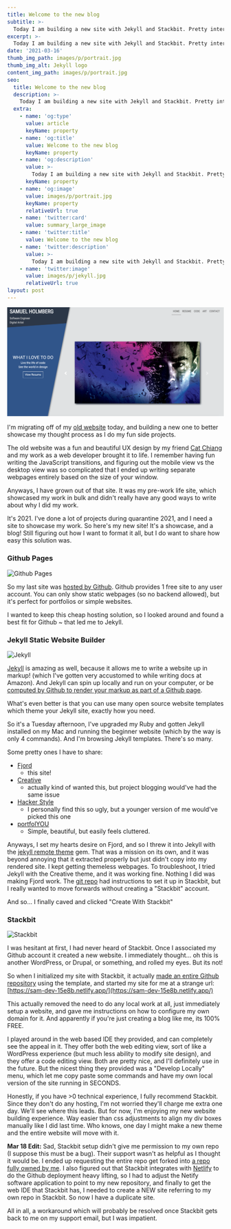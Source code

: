 ```yaml
---
title: Welcome to the new blog
subtitle: >-
  Today I am building a new site with Jekyll and Stackbit. Pretty interesting stuff.
excerpt: >-
  Today I am building a new site with Jekyll and Stackbit. Pretty interesting stuff.
date: '2021-03-16'
thumb_img_path: images/p/portrait.jpg
thumb_img_alt: Jekyll logo
content_img_path: images/p/portrait.jpg
seo:
  title: Welcome to the new blog
  description: >-
    Today I am building a new site with Jekyll and Stackbit. Pretty interesting stuff.
  extra:
    - name: 'og:type'
      value: article
      keyName: property
    - name: 'og:title'
      value: Welcome to the new blog
      keyName: property
    - name: 'og:description'
      value: >-
        Today I am building a new site with Jekyll and Stackbit. Pretty interesting stuff.
      keyName: property
    - name: 'og:image'
      value: images/p/portrait.jpg
      keyName: property
      relativeUrl: true
    - name: 'twitter:card'
      value: summary_large_image
    - name: 'twitter:title'
      value: Welcome to the new blog
    - name: 'twitter:description'
      value: >-
        Today I am building a new site with Jekyll and Stackbit. Pretty interesting stuff.
    - name: 'twitter:image'
      value: images/p/jekyll.jpg
      relativeUrl: true
layout: post
---
```


![Old Website](/images/p/oldwebsite.png)

I'm migrating off of my [old website](https://esaych.github.io/) today, and building a new one to better showcase my
thought process as I do my fun side projects.

The old website was a fun and beautiful UX design by my friend [Cat Chiang](https://www.linkedin.com/in/cat-chiang/) and my work
as a web developer brought it to life. I remember having fun writing the JavaScript transitions, and figuring out the mobile
view vs the desktop view was so complicated that I ended up writing separate webpages entirely based on the size of your window.

Anyways, I have grown out of that site. It was my pre-work life site, which showcased my work in bulk and didn't
really have any good ways to write about why I did my work. 

It's 2021. I've done a lot of projects during quarantine 2021, and I need a site to showcase my work. So here's my new site!
It's a showcase, and a blog! Still figuring out how I want to format it all, but I do want to share how easy this solution was.

<h3>Github Pages</h3>

![Github Pages](https://miro.medium.com/max/4800/1*UBPbXxCACLSygvXutPPGSA.jpeg)

So my last site was [hosted by Github](https://pages.github.com/). Github provides 1 free site to any user account. You
can only show static webpages (so no backend allowed), but it's perfect for portfolios or simple websites.

I wanted to keep this cheap hosting solution, so I looked around and found a best fit for Github ~ that led me to Jekyll.

<h3>Jekyll Static Website Builder</h3>

![Jekyll](https://miro.medium.com/max/4800/1*B3eU4xOLAB8_BPDh3pExdw.jpeg)

[Jekyll](https://jekyllrb.com/) is amazing as well, because it allows me to write a website up in markup! (which I've gotten very accustomed to
while writing docs at Amazon). And Jekyll can spin up locally and run on your computer, or be [computed by Github
to render your markup as part of a Github page](https://docs.github.com/en/github/working-with-github-pages/setting-up-a-github-pages-site-with-jekyll).

What's even better is that you can use many open source website templates which theme your Jekyll site, exactly how you need.

So it's a Tuesday afternoon, I've upgraded my Ruby and gotten Jekyll installed on my Mac and running the beginner website (which by the way is only 4 commands).
And I'm browsing Jekyll templates. There's so many. 

Some pretty ones I have to share:
- [Fjord](https://themes.stackbit.com/demos/fjord/) 
  - this site!
- [Creative](https://volny.github.io/creative-theme-jekyll/#)
  - actually kind of wanted this, but project blogging would've had the same issue
- [Hacker Style](https://akiritsu.github.io/pRoJEct-VeXEd/) 
  - I personally find this so ugly, but a younger version of me would've picked this one
- [portfolYOU](https://youssefraafatnasry.github.io/portfolYOU/projects/)
  - Simple, beautiful, but easily feels cluttered.
  
Anyways, I set my hearts desire on Fjord, and so I threw it into Jekyll with the [jekyll remote theme](https://github.com/benbalter/jekyll-remote-theme) gem.
That was a mission on its own, and it was beyond annoying that it extracted properly but just didn't copy into my rendered site. 
I kept getting themeless webpages. To troubleshoot, I tried Jekyll with the Creative theme, and it was working fine.
Nothing I did was making Fjord work. The [git repo](https://github.com/stackbit/stackbit-theme-fjord) had instructions to set it
up in Stackbit, but I really wanted to move forwards without creating a "Stackbit" account. 

And so... I finally caved and clicked "Create With Stackbit"

<h3>Stackbit</h3>

![Stackbit](https://miro.medium.com/max/2400/0*IpqdWIja-rXS0kXG.png)

I was hesitant at first, I had never heard of Stackbit. Once I associated my Github account it created a new website.
I immediately thought... oh this is another WordPress, or Drupal, or something, and rolled my eyes. But its not!

So when I initialized my site with Stackbit, it actually [made an entire Github repository](https://github.com/stackbit-projects/sam-dev-15e8b)
using the template, and started my site for me at a strange url: [https://sam-dev-15e8b.netlify.app/](https://sam-dev-15e8b.netlify.app/)

This actually removed the need to do any local work at all, just immediately setup a website, and gave me instructions on how
to configure my own domain for it. And apparently if you're just creating a blog like me, its 100% FREE.

I played around in the web based IDE they provided, and can completely see the appeal in it. They offer both the web editing view,
sort of like a WordPress experience (but much less ability to modify site design), and they offer a code editing view.
Both are pretty nice, and I'll definitely use in the future. But the nicest thing they provided was a "Develop Locally" menu,
which let me copy paste some commands and have my own local version of the site running in SECONDS.

Honestly, if you have >0 technical experience, I fully recommend Stackbit. Since they don't do any hosting, I'm not worried
they'll charge me extra one day. We'll see where this leads. But for now, I'm enjoying my new website building experience.
Way easier than css adjustments to align my div boxes manually like I did last time. Who knows, one day I might make a new
theme and the entire website will move with it.

**Mar 18 Edit:** Sad, Stackbit setup didn't give me permission to my own repo (I suppose this must be a bug). Their support
wasn't as helpful as I thought it would be.
I ended up requesting the entire repo get forked into [a repo fully owned by me](https://github.com/Esaych/sam-dev-15e8b). 
I also figured out that Stackbit integrates with [Netlify](https://www.netlify.com/) to do the Github deployment heavy lifting,
so I had to adjust the Netify software application to point to my new repository, and finally to get the web IDE
that Stackbit has, I needed to create a NEW site referring to my own repo in Stackbit. So now I have a duplicate site.
 
All in all, a workaround which will probably be resolved once Stackbit gets back to me on my support email, but I was impatient.

<style>
.site-header-bg {
  background-position: right;
}
</style>